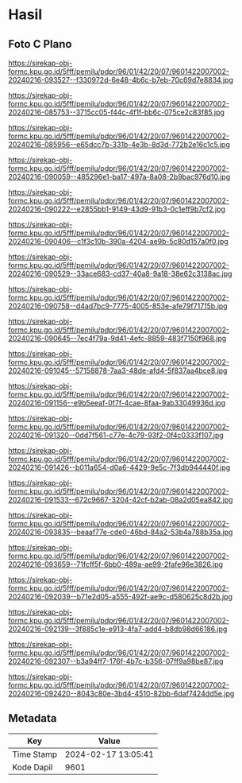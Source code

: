 # Hasil

## Foto C Plano

https://sirekap-obj-formc.kpu.go.id/5fff/pemilu/pdpr/96/01/42/20/07/9601422007002-20240216-093527--f330972d-6e48-4b6c-b7eb-70c69d7e8834.jpg

https://sirekap-obj-formc.kpu.go.id/5fff/pemilu/pdpr/96/01/42/20/07/9601422007002-20240216-085753--3715cc05-f44c-4f1f-bb6c-075ce2c83f85.jpg

https://sirekap-obj-formc.kpu.go.id/5fff/pemilu/pdpr/96/01/42/20/07/9601422007002-20240216-085956--e65dcc7b-331b-4e3b-8d3d-772b2e16c1c5.jpg

https://sirekap-obj-formc.kpu.go.id/5fff/pemilu/pdpr/96/01/42/20/07/9601422007002-20240216-090059--485296e1-ba17-497a-8a08-2b9bac976d10.jpg

https://sirekap-obj-formc.kpu.go.id/5fff/pemilu/pdpr/96/01/42/20/07/9601422007002-20240216-090222--e2855bb1-9149-43d9-91b3-0c1eff9b7cf2.jpg

https://sirekap-obj-formc.kpu.go.id/5fff/pemilu/pdpr/96/01/42/20/07/9601422007002-20240216-090406--c1f3c10b-390a-4204-ae9b-5c80d157a0f0.jpg

https://sirekap-obj-formc.kpu.go.id/5fff/pemilu/pdpr/96/01/42/20/07/9601422007002-20240216-090529--33ace683-cd37-40a8-9a18-38e62c3138ac.jpg

https://sirekap-obj-formc.kpu.go.id/5fff/pemilu/pdpr/96/01/42/20/07/9601422007002-20240216-090758--d4ad7bc9-7775-4005-853e-afe79f71715b.jpg

https://sirekap-obj-formc.kpu.go.id/5fff/pemilu/pdpr/96/01/42/20/07/9601422007002-20240216-090645--7ec4f79a-9d41-4efc-8859-483f7150f968.jpg

https://sirekap-obj-formc.kpu.go.id/5fff/pemilu/pdpr/96/01/42/20/07/9601422007002-20240216-091045--57158878-7aa3-48de-afd4-5f837aa4bce8.jpg

https://sirekap-obj-formc.kpu.go.id/5fff/pemilu/pdpr/96/01/42/20/07/9601422007002-20240216-091156--e9b5eeaf-0f7f-4cae-8faa-9ab33049936d.jpg

https://sirekap-obj-formc.kpu.go.id/5fff/pemilu/pdpr/96/01/42/20/07/9601422007002-20240216-091320--0dd7f561-c77e-4c79-93f2-0f4c0333f107.jpg

https://sirekap-obj-formc.kpu.go.id/5fff/pemilu/pdpr/96/01/42/20/07/9601422007002-20240216-091426--b011a654-d0a6-4429-9e5c-7f3db944440f.jpg

https://sirekap-obj-formc.kpu.go.id/5fff/pemilu/pdpr/96/01/42/20/07/9601422007002-20240216-091533--672c9667-3204-42cf-b2ab-08a2d05ea842.jpg

https://sirekap-obj-formc.kpu.go.id/5fff/pemilu/pdpr/96/01/42/20/07/9601422007002-20240216-093835--beaaf77e-cde0-46bd-84a2-53b4a788b35a.jpg

https://sirekap-obj-formc.kpu.go.id/5fff/pemilu/pdpr/96/01/42/20/07/9601422007002-20240216-093659--71fcff5f-6bb0-489a-ae99-2fafe96e3826.jpg

https://sirekap-obj-formc.kpu.go.id/5fff/pemilu/pdpr/96/01/42/20/07/9601422007002-20240216-092039--b71e2d05-a555-492f-ae9c-d580625c8d2b.jpg

https://sirekap-obj-formc.kpu.go.id/5fff/pemilu/pdpr/96/01/42/20/07/9601422007002-20240216-092139--3f885c1e-e913-4fa7-add4-b8db98d66186.jpg

https://sirekap-obj-formc.kpu.go.id/5fff/pemilu/pdpr/96/01/42/20/07/9601422007002-20240216-092307--b3a94ff7-176f-4b7c-b356-07ff9a98be87.jpg

https://sirekap-obj-formc.kpu.go.id/5fff/pemilu/pdpr/96/01/42/20/07/9601422007002-20240216-092420--8043c80e-3bd4-4510-82bb-6daf7424dd5e.jpg


## Metadata

| Key        | Value               |
| ---------- | ------------------- |
| Time Stamp | 2024-02-17 13:05:41 |
| Kode Dapil | 9601                |



